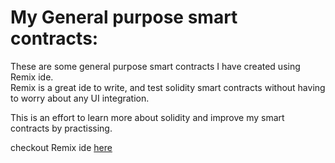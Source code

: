 # My General purpose smart contracts:

These are some general purpose smart contracts I have created using Remix ide.<br>
Remix is a great ide to write, and test solidity smart contracts without having to worry about any UI integration.<br>

This is an effort to learn more about solidity and improve my smart contracts by practissing.

checkout Remix ide [here](https://remix.ethereum.org/)